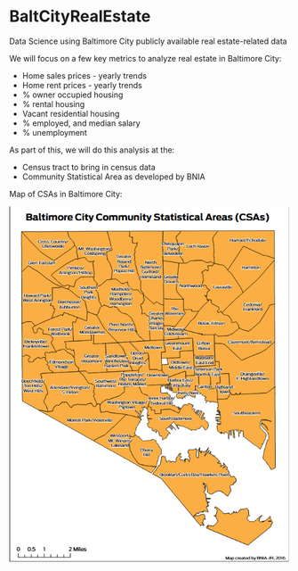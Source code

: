# BaltCityRealEstate
Data Science using Baltimore City publicly available real estate-related data

We will focus on a few key metrics to analyze real estate in Baltimore City:
* Home sales prices - yearly trends
* Home rent prices - yearly trends
* % owner occupied housing
* % rental housing
* Vacant residential housing
* % employed, and median salary
* % unemployment

As part of this, we will do this analysis at the:
* Census tract to bring in census data
* Community Statistical Area as developed by BNIA

Map of CSAs in Baltimore City:

![BNIA_csa_map](bnia_csa_map.png)
